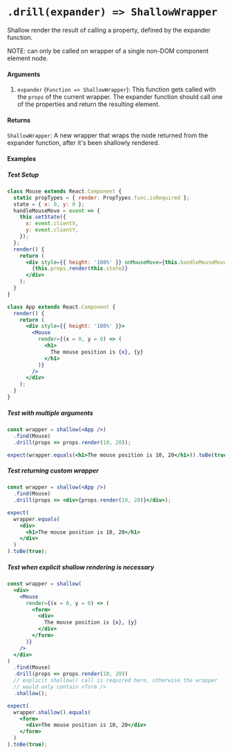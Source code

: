 # `.drill(expander) => ShallowWrapper`

Shallow render the result of calling a property, defined by the expander function.

NOTE: can only be called on wrapper of a single non-DOM component element node.

#### Arguments

1.  `expander` (`Function => ShallowWrapper`): This function gets called with the `props` of the current wrapper. The expander function should call one of the properties and return the resulting element.

#### Returns

`ShallowWrapper`: A new wrapper that wraps the node returned from the expander function, after it's been shallowly rendered.

#### Examples

##### Test Setup

```jsx
class Mouse extends React.Component {
  static propTypes = { render: PropTypes.func.isRequired };
  state = { x: 0, y: 0 };
  handleMouseMove = event => {
    this.setState({
      x: event.clientX,
      y: event.clientY,
    });
  };
  render() {
    return (
      <div style={{ height: '100%' }} onMouseMove={this.handleMouseMove}>
        {this.props.render(this.state)}
      </div>
    );
  }
}
```

```jsx
class App extends React.Component {
  render() {
    return (
      <div style={{ height: '100%' }}>
        <Mouse
          render={(x = 0, y = 0) => (
            <h1>
              The mouse position is {x}, {y}
            </h1>
          )}
        />
      </div>
    );
  }
}
```

##### Test with multiple arguments

```jsx
const wrapper = shallow(<App />)
  .find(Mouse)
  .drill(props => props.render(10, 20));

expect(wrapper.equals(<h1>The mouse position is 10, 20</h1>)).toBe(true);
```

##### Test returning custom wrapper

```jsx
const wrapper = shallow(<App />)
  .find(Mouse)
  .drill(props => <div>{props.render(10, 20)}</div>);

expect(
  wrapper.equals(
    <div>
      <h1>The mouse position is 10, 20</h1>
    </div>
  )
).toBe(true);
```

##### Test when explicit shallow rendering is necessary

```jsx
const wrapper = shallow(
  <div>
    <Mouse
      render={(x = 0, y = 0) => (
        <form>
          <div>
            The mouse position is {x}, {y}
          </div>
        </form>
      )}
    />
  </div>
)
  .find(Mouse)
  .drill(props => props.render(10, 20))
  // explicit shallow() call is required here, otherwise the wrapper
  // would only contain <form />
  .shallow();

expect(
  wrapper.shallow().equals(
    <form>
      <div>The mouse position is 10, 20</div>
    </form>
  )
).toBe(true);
```
